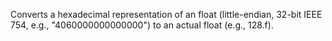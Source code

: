 Converts a hexadecimal representation of an float (little-endian, 32-bit IEEE 754, e.g., "4060000000000000") to an actual float (e.g., 128.f).
